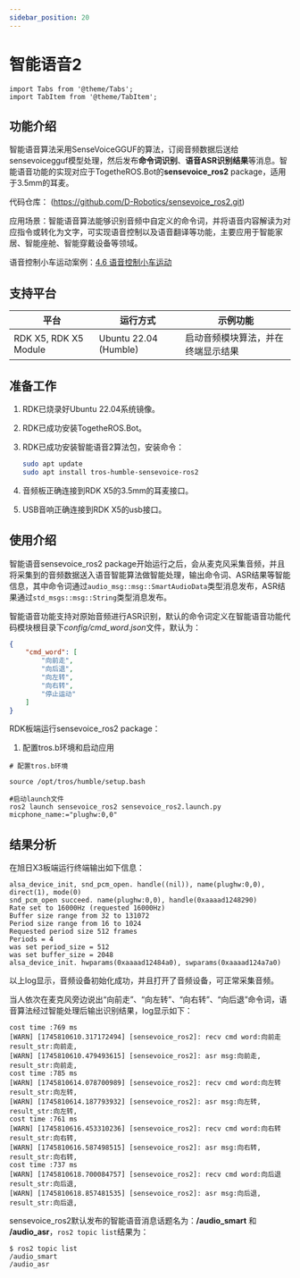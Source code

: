 ```yaml
---
sidebar_position: 20
---
```

# 智能语音2

```mdx-code-block
import Tabs from '@theme/Tabs';
import TabItem from '@theme/TabItem';
```

## 功能介绍

智能语音算法采用SenseVoiceGGUF的算法，订阅音频数据后送给sensevoicegguf模型处理，然后发布**命令词识别**、**语音ASR识别结果**等消息。智能语音功能的实现对应于TogetheROS.Bot的**sensevoice_ros2** package，适用于3.5mm的耳麦。

代码仓库： (https://github.com/D-Robotics/sensevoice_ros2.git)

应用场景：智能语音算法能够识别音频中自定义的命令词，并将语音内容解读为对应指令或转化为文字，可实现语音控制以及语音翻译等功能，主要应用于智能家居、智能座舱、智能穿戴设备等领域。

语音控制小车运动案例：[4.6 语音控制小车运动](../../apps/car_audio_control)

## 支持平台

| 平台   | 运行方式     | 示例功能                           |
| ------ | ------------ | ---------------------------------- |
| RDK X5, RDK X5 Module | Ubuntu 22.04 (Humble) | 启动音频模块算法，并在终端显示结果 |

## 准备工作

1. RDK已烧录好Ubuntu 22.04系统镜像。
2. RDK已成功安装TogetheROS.Bot。
3. RDK已成功安装智能语音2算法包，安装命令：

   <Tabs groupId="tros-distro">
   <TabItem value="humble" label="Humble">

   ```bash
   sudo apt update
   sudo apt install tros-humble-sensevoice-ros2
   ```

   </TabItem>
   </Tabs>
   
4. 音频板正确连接到RDK X5的3.5mm的耳麦接口。
5. USB音响正确连接到RDK X5的usb接口。


## 使用介绍

智能语音sensevoice_ros2 package开始运行之后，会从麦克风采集音频，并且将采集到的音频数据送入语音智能算法做智能处理，输出命令词、ASR结果等智能信息，其中命令词通过`audio_msg::msg::SmartAudioData`类型消息发布，ASR结果通过`std_msgs::msg::String`类型消息发布。


智能语音功能支持对原始音频进行ASR识别，默认的命令词定义在智能语音功能代码模块根目录下*config/cmd_word.json*文件，默认为：

```json
{
    "cmd_word": [
        "向前走",
        "向后退",
        "向左转",
        "向右转",
        "停止运动"
    ]
}
```

RDK板端运行sensevoice_ros2 package：


1. 配置tros.b环境和启动应用

<Tabs groupId="tros-distro">
<TabItem value="humble" label="Humble">

   ```shell
   # 配置tros.b环境
   
   source /opt/tros/humble/setup.bash

   #启动launch文件
   ros2 launch sensevoice_ros2 sensevoice_ros2.launch.py micphone_name:="plughw:0,0"
   ```

</TabItem>

</Tabs>

## 结果分析

在旭日X3板端运行终端输出如下信息：

```text
alsa_device_init, snd_pcm_open. handle((nil)), name(plughw:0,0), direct(1), mode(0)
snd_pcm_open succeed. name(plughw:0,0), handle(0xaaaad1248290)
Rate set to 16000Hz (requested 16000Hz)
Buffer size range from 32 to 131072
Period size range from 16 to 1024
Requested period size 512 frames
Periods = 4
was set period_size = 512
was set buffer_size = 2048
alsa_device_init. hwparams(0xaaaad12484a0), swparams(0xaaaad124a7a0)

```

以上log显示，音频设备初始化成功，并且打开了音频设备，可正常采集音频。

当人依次在麦克风旁边说出“向前走”、“向左转”、“向右转”、“向后退”命令词，语音算法经过智能处理后输出识别结果，log显示如下：

```text
cost time :769 ms
[WARN] [1745810610.317172494] [sensevoice_ros2]: recv cmd word:向前走
result_str:向前走,
[WARN] [1745810610.479493615] [sensevoice_ros2]: asr msg:向前走,
result_str:向前走,
cost time :785 ms
[WARN] [1745810614.078700989] [sensevoice_ros2]: recv cmd word:向左转
result_str:向左转,
[WARN] [1745810614.187793932] [sensevoice_ros2]: asr msg:向左转,
result_str:向左转,
cost time :761 ms
[WARN] [1745810616.453310236] [sensevoice_ros2]: recv cmd word:向右转
result_str:向右转,
[WARN] [1745810616.587498515] [sensevoice_ros2]: asr msg:向右转,
result_str:向右转,
cost time :737 ms
[WARN] [1745810618.700084757] [sensevoice_ros2]: recv cmd word:向后退
result_str:向后退,
[WARN] [1745810618.857481535] [sensevoice_ros2]: asr msg:向后退,
result_str:向后退,

```


sensevoice_ros2默认发布的智能语音消息话题名为：**/audio_smart** 和 **/audio_asr**，`ros2 topic list`结果为：

```shell
$ ros2 topic list
/audio_smart
/audio_asr
```

